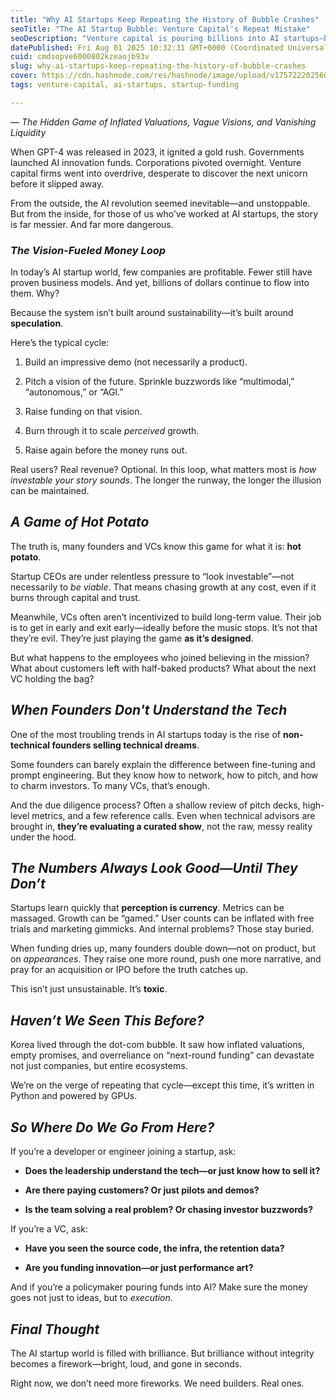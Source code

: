 ```yaml
---
title: "Why AI Startups Keep Repeating the History of Bubble Crashes"
seoTitle: "The AI Startup Bubble: Venture Capital's Repeat Mistake"
seoDescription: "Venture capital is pouring billions into AI startups—but are we repeating the same mistakes from past tech bubbles? Explore the risks behind the hype."
datePublished: Fri Aug 01 2025 10:32:31 GMT+0000 (Coordinated Universal Time)
cuid: cmdsopve6000802kzeaojb93v
slug: why-ai-startups-keep-repeating-the-history-of-bubble-crashes
cover: https://cdn.hashnode.com/res/hashnode/image/upload/v1757222025607/52063833-21a6-41c7-b066-936ee4f7ec07.png
tags: venture-capital, ai-startups, startup-funding

---
```


*— The Hidden Game of Inflated Valuations, Vague Visions, and Vanishing Liquidity*

When GPT-4 was released in 2023, it ignited a gold rush. Governments launched AI innovation funds. Corporations pivoted overnight. Venture capital firms went into overdrive, desperate to discover the next unicorn before it slipped away.

From the outside, the AI revolution seemed inevitable—and unstoppable. But from the inside, for those of us who’ve worked at AI startups, the story is far messier. And far more dangerous.

### *The Vision-Fueled Money Loop*

In today’s AI startup world, few companies are profitable. Fewer still have proven business models. And yet, billions of dollars continue to flow into them. Why?

Because the system isn’t built around sustainability—it’s built around **speculation**.

Here’s the typical cycle:

1. Build an impressive demo (not necessarily a product).
    
2. Pitch a vision of the future. Sprinkle buzzwords like “multimodal,” “autonomous,” or “AGI.”
    
3. Raise funding on that vision.
    
4. Burn through it to scale *perceived* growth.
    
5. Raise again before the money runs out.
    

Real users? Real revenue? Optional. In this loop, what matters most is *how investable your story sounds*. The longer the runway, the longer the illusion can be maintained.

## *A Game of Hot Potato*

The truth is, many founders and VCs know this game for what it is: **hot potato**.

Startup CEOs are under relentless pressure to “look investable”—not necessarily to *be viable*. That means chasing growth at any cost, even if it burns through capital and trust.

Meanwhile, VCs often aren’t incentivized to build long-term value. Their job is to get in early and exit early—ideally before the music stops. It’s not that they’re evil. They’re just playing the game **as it’s designed**.

But what happens to the employees who joined believing in the mission? What about customers left with half-baked products? What about the next VC holding the bag?

## *When Founders Don't Understand the Tech*

One of the most troubling trends in AI startups today is the rise of **non-technical founders selling technical dreams**.

Some founders can barely explain the difference between fine-tuning and prompt engineering. But they know how to network, how to pitch, and how to charm investors. To many VCs, that’s enough.

And the due diligence process? Often a shallow review of pitch decks, high-level metrics, and a few reference calls. Even when technical advisors are brought in, **they’re evaluating a curated show**, not the raw, messy reality under the hood.

## *The Numbers Always Look Good—Until They Don’t*

Startups learn quickly that **perception is currency**. Metrics can be massaged. Growth can be “gamed.” User counts can be inflated with free trials and marketing gimmicks. And internal problems? Those stay buried.

When funding dries up, many founders double down—not on product, but on *appearances*. They raise one more round, push one more narrative, and pray for an acquisition or IPO before the truth catches up.

This isn’t just unsustainable. It’s **toxic**.

## *Haven’t We Seen This Before?*

Korea lived through the dot-com bubble. It saw how inflated valuations, empty promises, and overreliance on “next-round funding” can devastate not just companies, but entire ecosystems.

We’re on the verge of repeating that cycle—except this time, it’s written in Python and powered by GPUs.

## *So Where Do We Go From Here?*

If you’re a developer or engineer joining a startup, ask:

* **Does the leadership understand the tech—or just know how to sell it?**
    
* **Are there paying customers? Or just pilots and demos?**
    
* **Is the team solving a real problem? Or chasing investor buzzwords?**
    

If you’re a VC, ask:

* **Have you seen the source code, the infra, the retention data?**
    
* **Are you funding innovation—or just performance art?**
    

And if you’re a policymaker pouring funds into AI? Make sure the money goes not just to ideas, but to *execution*.

## *Final Thought*

The AI startup world is filled with brilliance. But brilliance without integrity becomes a firework—bright, loud, and gone in seconds.

Right now, we don’t need more fireworks. We need builders. Real ones.